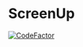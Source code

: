﻿# ScreenUp

[![CodeFactor](https://www.codefactor.io/repository/github/reecertv/screenup/badge)](https://www.codefactor.io/repository/github/reecertv/screenup)